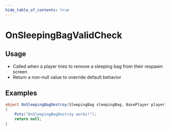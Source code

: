 ```yaml
---
hide_table_of_contents: true
---
```


# OnSleepingBagValidCheck

## Usage

* Called when a player tries to remove a sleeping bag from their respawn screen
* Return a non-null value to override default behavior

## Examples

```csharp title=""
object OnSleepingBagDestroy(SleepingBag sleepingBag, BasePlayer player)
{
    Puts("OnSleepingBagDestroy works!");
    return null;
}
```
